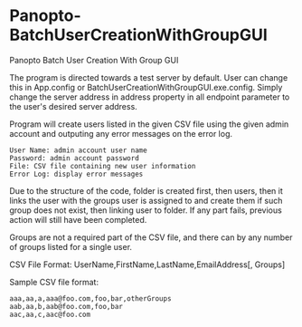 Panopto-BatchUserCreationWithGroupGUI
=====================

Panopto Batch User Creation With Group GUI

The program is directed towards a test server by default. User can change this in App.config or BatchUserCreationWithGroupGUI.exe.config. Simply change the server address in address property in all endpoint parameter to the user's desired server address.

Program will create users listed in the given CSV file using the given admin account and outputing any error messages on the error log.

	User Name: admin account user name
	Password: admin account password
	File: CSV file containing new user information
	Error Log: display error messages

Due to the structure of the code, folder is created first, then users, then it links the user with the groups user is assigned to and create them if such group does not exist, then linking user to folder. If any part fails, previous action will still have been completed.

Groups are not a required part of the CSV file, and there can by any number of groups listed for a single user.

CSV File Format: UserName,FirstName,LastName,EmailAddress[, Groups]

Sample CSV file format:

	aaa,aa,a,aaa@foo.com,foo,bar,otherGroups
	aab,aa,b,aab@foo.com,foo,bar
	aac,aa,c,aac@foo.com
